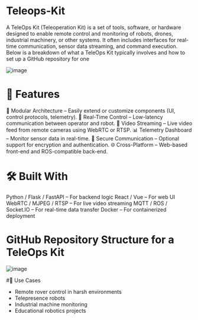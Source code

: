 # Teleops-Kit
A TeleOps Kit (Teleoperation Kit) is a set of tools, software, or hardware designed to enable remote control and monitoring of robots, drones, industrial machinery, or other systems. It often includes interfaces for real-time communication, sensor data streaming, and command execution. Below is a breakdown of what a TeleOps Kit typically involves and how to set up a GitHub repository for one

![image](https://github.com/user-attachments/assets/b8d84fae-be94-431e-a315-a0a29905fe2f)

# 🚀 Features
🔧 Modular Architecture – Easily extend or customize components (UI, control protocols, telemetry).
📡 Real-Time Control – Low-latency communication between operator and robot.
🎥 Video Streaming – Live video feed from remote cameras using WebRTC or RTSP.
📊 Telemetry Dashboard – Monitor sensor data in real-time.
🔐 Secure Communication – Optional support for encryption and authentication.
🌐 Cross-Platform – Web-based front-end and ROS-compatible back-end.

# 🛠️ Built With
Python / Flask / FastAPI – For backend logic
React / Vue – For web UI
WebRTC / MJPEG / RTSP – For live video streaming
MQTT / ROS / Socket.IO – For real-time data transfer
Docker – For containerized deployment

# GitHub Repository Structure for a TeleOps Kit
![image](https://github.com/user-attachments/assets/32e77640-1d90-4a6a-9082-01eb06ee7ffd)

#🧪 Use Cases
- Remote rover control in harsh environments
- Telepresence robots
- Industrial machine monitoring
- Educational robotics projects


